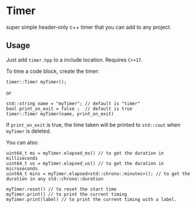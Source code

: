 # Timer
super simple  header-only c++ timer that you can add to any project.


## Usage
Just add `timer.hpp` to a include location. 
Requires `C++17`.

To time a code block, create the timer:
```
timer::Timer myTimer();
```
or
```
std::string name = "myTimer"; // default is "timer"
bool print_on_exit = false ;  // default is true
timer::Timer myTimer(name, print_on_exit)
```
If `print_on_exit` is true, the time taken will be printed to `std::cout` when `myTimer` is deleted. 

You can also:
```
uint64_t ms = myTimer.elapsed_ms() // to get the duration in milliseconds
uint64_t us = myTimer.elapsed_us() // to get the duration in microseconds
uint64_t mins = myTimer.elapsed<std::chrono::minutes>(); // to get the duration in any std::chrono::duration

myTimer.reset() // to reset the start time
myTimer.print() // to print the current timing
myTimer.print(label) // to print the current timing with a label.
```
